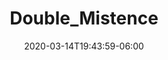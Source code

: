 ---
title: "Double_Mistence"
date: 2020-03-14T19:43:59-06:00
albumthumb: "1background_onisan.png"
resources:
- src: Double_Mistence/0mad_tan.png
  alt: Double_Mistence's something
  phototitle: Double_Mistece
  description: This is Double_Mistence's Portfolio!!!!!!!!!!!!!!!!!!!!!!! https://www.youtube.com/watch?v=vxON397ZXhs&list=PLPGZV3t4OrrfJKskP0I26ZeYZQt3OptqC&index=14&t=11s
- src: Double_Mistence/1background_onisan.png
---